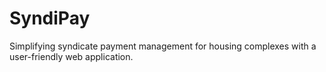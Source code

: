 # SyndiPay
Simplifying syndicate payment management for housing complexes with a user-friendly web application.
